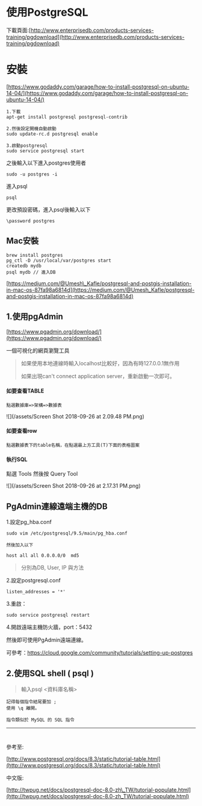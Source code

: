 # 使用PostgreSQL

下載頁面:[http://www.enterprisedb.com/products-services-training/pgdownload](http://www.enterprisedb.com/products-services-training/pgdownload)

# 安裝

[https://www.godaddy.com/garage/how-to-install-postgresql-on-ubuntu-14-04/](https://www.godaddy.com/garage/how-to-install-postgresql-on-ubuntu-14-04/)

```
1.下載
apt-get install postgresql postgresql-contrib

2.然後設定開機自動啟動
sudo update-rc.d postgresql enable

3.啟動postgresql
sudo service postgresql start
```

之後輸入以下進入postgres使用者

```
sudo -u postgres -i
```

進入psql

```
psql
```

更改預設密碼，進入psql後輸入以下

```
\password postgres
```

## Mac安裝

```
brew install postgres
pg_ctl -D /usr/local/var/postgres start
createdb mydb
psql mydb // 進入DB
```

[https://medium.com/@Umesh\_Kafle/postgresql-and-postgis-installation-in-mac-os-87fa98a6814d](https://medium.com/@Umesh_Kafle/postgresql-and-postgis-installation-in-mac-os-87fa98a6814d)

## 1.使用pgAdmin

[https://www.pgadmin.org/download/](https://www.pgadmin.org/download/)

一個可視化的網頁瀏覽工具

> 如果使用本地連線時輸入localhost比較好，因為有時127.0.0.1無作用
>
> 如果出現can't connect application server，重新啟動一次即可。

#### 如要查看TABLE

```
點選數據庫=>架構=>數據表
```

![](/assets/Screen Shot 2018-09-26 at 2.09.48 PM.png)

#### 如要查看row

```
點選數據表下的table名稱，在點選最上方工具(T)下面的表格圖案
```

#### 執行SQL

點選 Tools 然後按 Query Tool

![](/assets/Screen Shot 2018-09-26 at 2.17.31 PM.png)

## PgAdmin連線遠端主機的DB

1.設定pg\_hba.conf

```
sudo vim /etc/postgresql/9.5/main/pg_hba.conf

然後加入以下

host all all 0.0.0.0/0  md5
```

> 分別為DB, User, IP 與方法

2.設定postgresql.conf

```
listen_addresses = '*'
```

3.重啟：

```
sudo service postgresql restart
```

4.開啟遠端主機防火牆，port：5432

然後即可使用PgAdmin遠端連線。

可參考：https://cloud.google.com/community/tutorials/setting-up-postgres

## 2.使用SQL shell \( psql \)

> 輸入psql  &lt;資料庫名稱&gt;

```
記得每個指令結尾要加 ;
使用 \q 離開。
```

```
指令類似於 MySQL 的 SQL 指令
```

---

# 

參考至:

[http://www.postgresql.org/docs/8.3/static/tutorial-table.html](http://www.postgresql.org/docs/8.3/static/tutorial-table.html)

中文版:

[http://twpug.net/docs/postgresql-doc-8.0-zh\_TW/tutorial-populate.html](http://twpug.net/docs/postgresql-doc-8.0-zh_TW/tutorial-populate.html)

